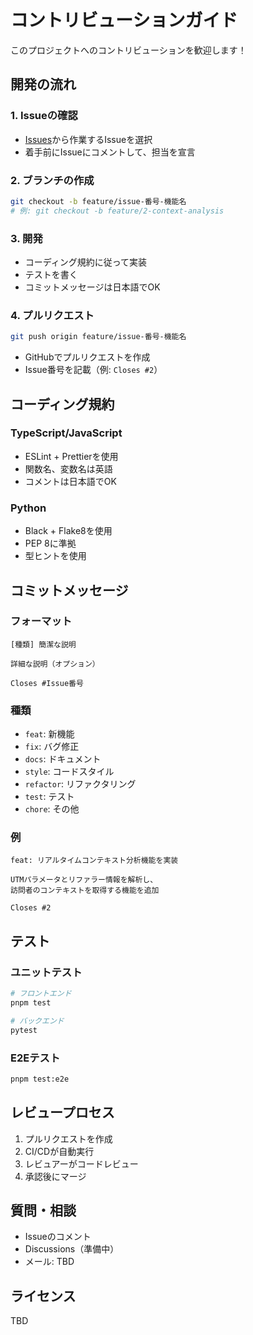# コントリビューションガイド

このプロジェクトへのコントリビューションを歓迎します！

## 開発の流れ

### 1. Issueの確認
- [Issues](https://github.com/tomo3131/japanese-ai-cro-tool/issues)から作業するIssueを選択
- 着手前にIssueにコメントして、担当を宣言

### 2. ブランチの作成
```bash
git checkout -b feature/issue-番号-機能名
# 例: git checkout -b feature/2-context-analysis
```

### 3. 開発
- コーディング規約に従って実装
- テストを書く
- コミットメッセージは日本語でOK

### 4. プルリクエスト
```bash
git push origin feature/issue-番号-機能名
```
- GitHubでプルリクエストを作成
- Issue番号を記載（例: `Closes #2`）

## コーディング規約

### TypeScript/JavaScript
- ESLint + Prettierを使用
- 関数名、変数名は英語
- コメントは日本語でOK

### Python
- Black + Flake8を使用
- PEP 8に準拠
- 型ヒントを使用

## コミットメッセージ

### フォーマット
```
[種類] 簡潔な説明

詳細な説明（オプション）

Closes #Issue番号
```

### 種類
- `feat`: 新機能
- `fix`: バグ修正
- `docs`: ドキュメント
- `style`: コードスタイル
- `refactor`: リファクタリング
- `test`: テスト
- `chore`: その他

### 例
```
feat: リアルタイムコンテキスト分析機能を実装

UTMパラメータとリファラー情報を解析し、
訪問者のコンテキストを取得する機能を追加

Closes #2
```

## テスト

### ユニットテスト
```bash
# フロントエンド
pnpm test

# バックエンド
pytest
```

### E2Eテスト
```bash
pnpm test:e2e
```

## レビュープロセス

1. プルリクエストを作成
2. CI/CDが自動実行
3. レビュアーがコードレビュー
4. 承認後にマージ

## 質問・相談

- Issueのコメント
- Discussions（準備中）
- メール: TBD

## ライセンス

TBD

